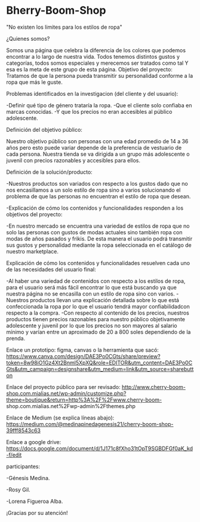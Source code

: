# Bherry-Boom-Shop
"No existen los limites para los estilos de ropa"

¿Quienes somos?

Somos una página que celebra la diferencia de los colores que podemos encontrar a lo largo de nuestra vida. Todos tenemos distintos gustos y categorías, todos somos especiales y merecemos ser tratados como tal Y esa es la meta de este grupo de esta página. Objetivo del proyecto: Tratamos de que la persona pueda transmitir su personalidad conforme a la ropa que más le guste.


Problemas identificados en la investigacion (del cliente y del usuario):

-Definir qué tipo de género trataría la ropa.
-Que el cliente solo confiaba en marcas conocidas.
-Y que los precios no eran accesibles al público adolescente.


Definición del objetivo público:

Nuestro objetivo público son personas con una edad promedio de 14 a 36 años pero esto puede variar depende de la preferencia de vestuario de cada persona. Nuestra tienda se va dirigida a un grupo más adolescente o juvenil con precios razonables y accesibles para ellos.


Definición de la solución/producto:

-Nuestros productos son variados con respecto a los gustos dado que no nos encasillamos a un solo estilo de ropa sino a varios solucionando el problema de que las personas no encuentran el estilo de ropa que desean.

-Explicación de cómo los contenidos y funcionalidades responden a los objetivos del proyecto:

-En nuestro mercado se encuentra una variedad de estilos de ropa que no solo las personas con gustos de modas actuales sino también ropa con modas de años pasados ​​y frikis. De esta manera el usuario podrá transmitir sus gustos y personalidad mediante la ropa seleccionada en el catálogo de nuestro marketplace.


Explicación de cómo los contenidos y funcionalidades resuelven cada uno de las necesidades del usuario final:

-Al haber una variedad de contenidos con respecto a los estilos de ropa, para el usuario será más fácil encontrar lo que está buscando ya que nuestra página no se encasilla con un estilo de ropa sino con varios.
-Nuestros productos llevan una explicación detallada sobre lo que está confeccionada la ropa por lo que el usuario tendrá mayor confiabilidadcon respecto a la compra.
-Con respecto al contenido de los precios, nuestros productos tienen precios razonables para nuestro público objetivamente adolescente y juvenil por lo que los precios no son mayores al salario mínimo y varían entre un aproximado de 20 a 800 soles dependiendo de la prenda.


Enlace un prototipo: figma, canvas o la herramienta que sacó: https://www.canva.com/design/DAE3Po0CGts/share/preview?token=8w98iO1Gz4Xt2Bnml5XpXQ&role=EDITOR&utm_content=DAE3Po0CGts&utm_campaign=designshare&utm_medium=link&utm_source=sharebutton

Enlace del proyecto público para ser revisado: http://www.cherry-boom-shop.com.mialias.net/wp-admin/customize.php?theme=boutique&return=http%3A%2F%2Fwww.cherry-boom- shop.com.mialias.net%2Fwp-admin%2Fthemes.php

Enlace de Medium (se explica líneas abajo): https://medium.com/@medinapinedagenesis21/cherry-boom-shop-39fff8543c63

Enlace a google drive: https://docs.google.com/document/d/1J171c8fXho31tOpT9SGBDFGf0aK_kd-f/edit


participantes:

-Génesis Medina.

-Rosy Gil.

-Lorena Figueroa Alba.


¡Gracias por su atención!
